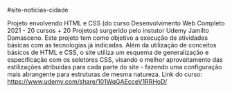 #site-noticias-cidade

Projeto envolvendo HTML e CSS (do curso Desenvolvimento Web Completo 2021 - 20 cursos + 20 Projetos) surgerido pelo instutor Udemy Jamilto Damasceno. Este projeto tem como objetivo a execução de atividades básicas com as tecnologias já indicadas. Além da utilização de conceitos básicos de HTML e CSS, o site utiliza um esquema de generalização e especificação com os seletores CSS, visando o melhor aproveitamento das estilizações atribuidas para cada parte do site - fazendo uma configuração mais abrangente para estruturas de mesma natureza.
Link do curso: https://www.udemy.com/share/101WqGAEcceV1RRHoD/
